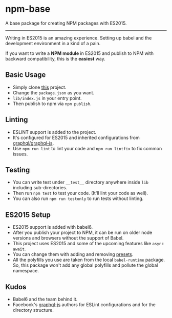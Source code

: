 # npm-base

A base package for creating NPM packages with ES2015.

---

Writing in ES2015 is an amazing experience. Setting up babel and the development environment in a kind of a pain.

If you want to write a **NPM module** in ES2015 and publish to NPM with backward compatibility, this is the **easiest** way.

## Basic Usage

* Simply clone [this](https://github.com/fox-rck/base-npm-module.git) project.
* Change the `package.json` as you want.
* `lib/index.js` in your entry point.
* Then publish to npm via `npm publish`.

## Linting

* ESLINT support is added to the project.
* It's configured for ES2015 and inherited configurations from [graphql/graphql-js](https://github.com/graphql/graphql-js).
* Use `npm run lint` to lint your code and `npm run lintfix` to fix common issues.

## Testing

* You can write test under `__test__` directory anywhere inside `lib` including sub-directories.
* Then run `npm test` to test your code. (It'll lint your code as well).
* You can also run `npm run testonly` to run tests without linting.

## ES2015 Setup

* ES2015 support is added with babel6.
* After you publish your project to NPM, it can be run on older node versions and browsers without the support of Babel.
* This project uses ES2015 and some of the upcoming features like `async await`.
* You can change them with adding and removing [presets](http://jamesknelson.com/the-six-things-you-need-to-know-about-babel-6/).
* All the polyfills you use are taken from the local `babel-runtime` package. So, this package won't add any global polyfills and pollute the global namespace.

## Kudos

* Babel6 and the team behind it.
* Facebook's [graphql-js](https://github.com/graphql/graphql-js) authors for ESLint configurations and for the directory structure.
